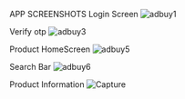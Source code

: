 APP SCREENSHOTS
Login Screen
![adbuy1](https://github.com/Jayszu/adbuy_301/assets/100745294/62db84c6-3ef1-403c-b6db-4eb30b62a6a7)

Verify otp
![adbuy3](https://github.com/Jayszu/adbuy_301/assets/100745294/b427c763-18fe-4d59-8e02-76a7ad76c39e)

Product HomeScreen
![adbuy5](https://github.com/Jayszu/adbuy_301/assets/100745294/2bc30b87-cf1a-44d8-9b67-2f65a306fa8f)

Search Bar
![adbuy6](https://github.com/Jayszu/adbuy_301/assets/100745294/978de4ff-9e13-4df0-a3fe-fbed6632a198)

Product Information
![Capture](https://github.com/Jayszu/adbuy_301/assets/100745294/500da692-dfc3-4264-b277-e0b72428f2f4)
